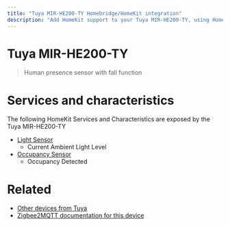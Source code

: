 ```yaml
---
title: "Tuya MIR-HE200-TY Homebridge/HomeKit integration"
description: "Add HomeKit support to your Tuya MIR-HE200-TY, using Homebridge, Zigbee2MQTT and homebridge-z2m."
---
```

<!---
This file has been GENERATED using src/docgen/docgen.ts
DO NOT EDIT THIS FILE MANUALLY!
-->
# Tuya MIR-HE200-TY
> Human presence sensor with fall function


# Services and characteristics
The following HomeKit Services and Characteristics are exposed by
the Tuya MIR-HE200-TY

* [Light Sensor](../../sensors.md)
  * Current Ambient Light Level
* [Occupancy Sensor](../../sensors.md)
  * Occupancy Detected


# Related
* [Other devices from Tuya](../index.md#tuya)
* [Zigbee2MQTT documentation for this device](https://www.zigbee2mqtt.io/devices/MIR-HE200-TY.html)